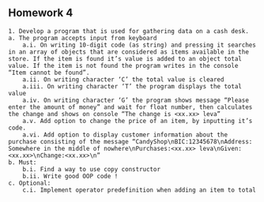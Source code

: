 ## Homework 4

    1. Develop a program that is used for gathering data on a cash desk.
    a. The program accepts input from keyboard
        a.i. On writing 10-digit code (as string) and pressing it searches in an array of objects that are considered as items available in the store. If the item is found it’s value is added to an object total value. If the item is not found the program writes in the console “Item cannot be found”.
        a.ii. On writing character ‘C’ the total value is cleared
        a.iii. On writing character ‘T’ the program displays the total value
        a.iv. On writing character ‘G’ the program shows message “Please enter the amount of money” and wait for float number, then calculates the change and shows on console “The change is <xx.xx> leva”
        a.v. Add option to change the price of an item, by inputting it’s code.
        a.vi. Add option to display customer information about the purchase consisting of the message “CandyShop\nBIC:12345678\nAddress: Somewhere in the middle of nowhere\nPurchases:<xx.xx> leva\nGiven:<xx.xx>\nChange:<xx.xx>\n”
    b. Must:
        b.i. Find a way to use copy constructor
        b.ii. Write good OOP code !
    c. Optional:
        c.i. Implement operator predefinition when adding an item to total
